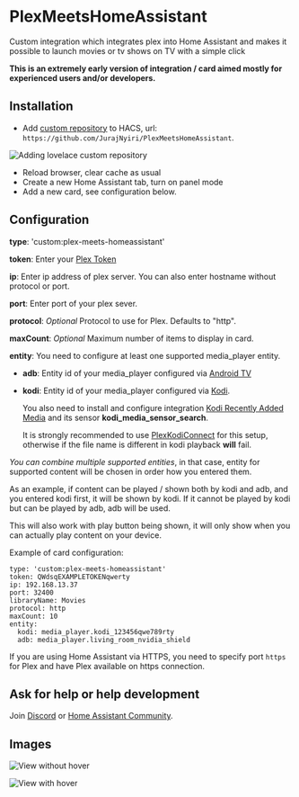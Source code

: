# PlexMeetsHomeAssistant

Custom integration which integrates plex into Home Assistant and makes it possible to launch movies or tv shows on TV with a simple click

**This is an extremely early version of integration / card aimed mostly for experienced users and/or developers.**

## Installation

- Add [custom repository](https://hacs.xyz/docs/faq/custom_repositories/) to HACS, url: `https://github.com/JurajNyiri/PlexMeetsHomeAssistant`.

![Adding lovelace custom repository](https://github.com/JurajNyiri/PlexMeetsHomeAssistant/blob/main/images/3.png)

- Reload browser, clear cache as usual
- Create a new Home Assistant tab, turn on panel mode
- Add a new card, see configuration below.

## Configuration

**type**: 'custom:plex-meets-homeassistant'

**token**: Enter your [Plex Token](https://support.plex.tv/articles/204059436-finding-an-authentication-token-x-plex-token/)

**ip**: Enter ip address of plex server. You can also enter hostname without protocol or port.

**port**: Enter port of your plex sever.

**protocol**: _Optional_ Protocol to use for Plex. Defaults to "http".

**maxCount**: _Optional_ Maximum number of items to display in card.

**entity**: You need to configure at least one supported media_player entity.

- **adb**: Entity id of your media_player configured via [Android TV](https://www.home-assistant.io/integrations/androidtv/)
- **kodi**: Entity id of your media_player configured via [Kodi](https://www.home-assistant.io/integrations/kodi/).

  You also need to install and configure integration [Kodi Recently Added Media](https://github.com/jtbgroup/kodi-media-sensors) and its sensor **kodi_media_sensor_search**.

  It is strongly recommended to use [PlexKodiConnect](https://github.com/croneter/PlexKodiConnect) for this setup, otherwise if the file name is different in kodi playback **will** fail.

_You can combine multiple supported entities_, in that case, entity for supported content will be chosen in order how you entered them.

As an example, if content can be played / shown both by kodi and adb, and you entered kodi first, it will be shown by kodi. If it cannot be played by kodi but can be played by adb, adb will be used.

This will also work with play button being shown, it will only show when you can actually play content on your device.

Example of card configuration:

```
type: 'custom:plex-meets-homeassistant'
token: QWdsqEXAMPLETOKENqwerty
ip: 192.168.13.37
port: 32400
libraryName: Movies
protocol: http
maxCount: 10
entity:
  kodi: media_player.kodi_123456qwe789rty
  adb: media_player.living_room_nvidia_shield
```

If you are using Home Assistant via HTTPS, you need to specify port `https` for Plex and have Plex available on https connection.

## Ask for help or help development

Join [Discord](https://discord.gg/5W9Ttp2R) or [Home Assistant Community](https://community.home-assistant.io/t/custom-component-card-plex-meets-home-assistant/304349).

## Images

![View without hover](https://github.com/JurajNyiri/PlexMeetsHomeAssistant/blob/main/images/1.png)

![View with hover](https://github.com/JurajNyiri/PlexMeetsHomeAssistant/blob/main/images/2.png)
